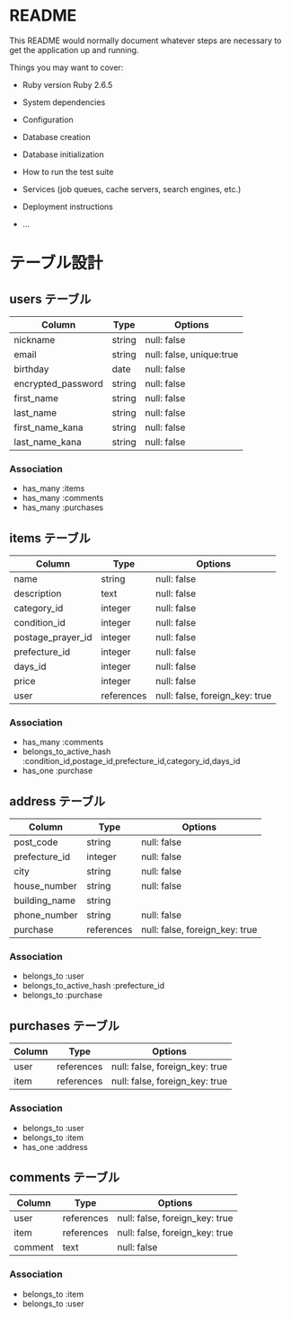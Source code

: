 # README

This README would normally document whatever steps are necessary to get the
application up and running.

Things you may want to cover:

* Ruby version
  Ruby 2.6.5
* System dependencies

* Configuration

* Database creation

* Database initialization

* How to run the test suite

* Services (job queues, cache servers, search engines, etc.)

* Deployment instructions

* ...

# テーブル設計

## users テーブル

| Column             | Type   | Options                  |
| ------------------ | ------ | ------------------------ |
| nickname           | string | null: false              |
| email              | string | null: false, unique:true |
| birthday           | date   | null: false              |
| encrypted_password | string | null: false              |
| first_name         | string | null: false              |
| last_name          | string | null: false              |
| first_name_kana    | string | null: false              |
| last_name_kana     | string | null: false              |

### Association

- has_many :items
- has_many :comments
- has_many :purchases

## items テーブル

| Column            | Type       | Options                       |
| ----------------- | ---------- | ----------------------------- |
| name              | string     | null: false                   |
| description       | text       | null: false                   |
| category_id       | integer    | null: false                   |
| condition_id      | integer    | null: false                   |
| postage_prayer_id | integer    | null: false                   |
| prefecture_id     | integer    | null: false                   |
| days_id           | integer    | null: false                   |
| price             | integer    | null: false                   |
| user              | references | null: false, foreign_key: true|

### Association

- has_many :comments
- belongs_to_active_hash :condition_id,postage_id,prefecture_id,category_id,days_id
- has_one :purchase

## address テーブル

| Column        | Type       | Options                        |
| ------------- | ---------- | ------------------------------ |
| post_code     | string     | null: false                    |
| prefecture_id | integer    | null: false                    |
| city          | string     | null: false                    |
| house_number  | string     | null: false                    |
| building_name | string     |                                |
| phone_number  | string     | null: false                    |
| purchase      | references | null: false, foreign_key: true |

### Association

- belongs_to :user
- belongs_to_active_hash :prefecture_id
- belongs_to :purchase

## purchases テーブル

| Column  | Type       | Options                        |
| ------- | ---------- | ------------------------------ |
| user    | references | null: false, foreign_key: true |
| item    | references | null: false, foreign_key: true |

### Association

- belongs_to :user
- belongs_to :item
- has_one :address

## comments テーブル

| Column     | Type       | Options                        |
| ---------- | ---------- | ------------------------------ |
| user       | references | null: false, foreign_key: true |
| item       | references | null: false, foreign_key: true |
| comment    | text       | null: false                    |


### Association

- belongs_to :item
- belongs_to :user


